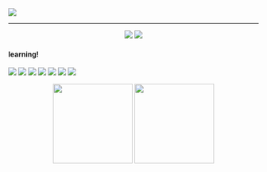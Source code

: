 <img src="https://github.com/gabfernandes8/gabfernandes8/assets/124157058/643d6a3f-cda5-4f11-91a7-5ba51316ba91">

---

<div  align="center">
<a href="https://www.instagram.com/hbrielaf/" target="_blank"><img src="https://img.shields.io/badge/Instagram-CA7984?style=flat-squarer&logo=Instagram&logoColor=white"></a>
<a href="https://www.linkedin.com/in/gabriela-fernandes-715577266/" target="_blank"><img src="https://img.shields.io/badge/-LinkedIn-CA7984?style=flat-square&logo=LinkedIn&logoColor=white"></a>
</div>

#### learning!
<a href="[![JavaScript]"><img src="https://img.shields.io/badge/JavaScript-CA7984?style=for-the-badge&logo=javascript&logoColor=FFFFFF"></a>
<a href="[![HTML]"><img src="https://img.shields.io/badge/HTML5-CA7984?style=for-the-badge&logo=html5&logoColor=white"></a>
<a href="[![CSS]"><img src="https://img.shields.io/badge/CSS3-CA7984?style=for-the-badge&logo=css3&logoColor=white"></a>
<a href="[![JAVA]"><img src="https://img.shields.io/badge/Java-CA7984?style=for-the-badge&logo=java&logoColor=white"></a>
<a href="[![MYSQL]"><img src="https://img.shields.io/badge/MySQL-CA7984?style=for-the-badge&logo=mysql&logoColor=white"></a>
<a href="[![JSON]"><img src="https://img.shields.io/badge/json-CA7984?style=for-the-badge&logo=json&logoColor=white"></a>
<a href="[![KOTLIN]"><img src="https://img.shields.io/badge/Kotlin-CA7984?style=for-the-badge&logo=kotlin&logoColor=white"></a>

<div style="display: inline_block" align="center">
  <img height="160em" src="https://github-readme-stats.vercel.app/api?username=gabfernandes8&show_icons=true&theme=dracula&include_all_commits=true&count_private=true"/>
  <img height="160em" src="https://github-readme-stats.vercel.app/api/top-langs/?username=gabfernandes8&layout=compact&langs_count=7&theme=dracula"/>
</div>
